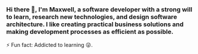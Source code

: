 ### Hi there 👋, I'm Maxwell, a software developer with a strong will to learn, research new technologies, and design software architecture. I like creating practical business solutions and making development processes as efficient as possible.

⚡ Fun fact: Addicted to learning :stuck_out_tongue_winking_eye:.

<!--
**Maxwell96/Maxwell96** is a ✨ _special_ ✨ repository because its `README.md` (this file) appears on your GitHub profile.

Here are some ideas to get you started:

- 🔭 I’m currently working on ...
- 🌱 I’m currently learning ...
- 👯 I’m looking to collaborate on ...
- 🤔 I’m looking for help with ...
- 💬 Ask me about ...
- 📫 How to reach me: ...
- 😄 Pronouns: ...
- ⚡ Fun fact: Addicted to learning.
-->
